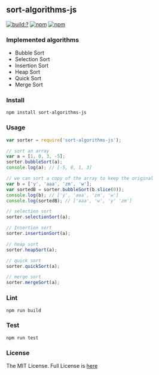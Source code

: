## sort-algorithms-js
[![build:?](https://travis-ci.org/eyas-ranjous/sort-algorithms-js.svg?branch=master)](https://travis-ci.org/eyas-ranjous/sort-algorithms-js) [![npm](https://img.shields.io/npm/v/sort-algorithms-js.svg)](https://www.npmjs.com/package/sort-algorithms-js) [![npm](https://img.shields.io/badge/node-%3E=%206.0-blue.svg)](https://www.npmjs.com/package/sort-algorithms-js) 

### Implemented algorithms
- Bubble Sort
- Selection Sort
- Insertion Sort
- Heap Sort
- Quick Sort
- Merge Sort


### Install
```
npm install sort-algorithms-js
```

### Usage
```javascript
var sorter = require('sort-algorithms-js');

// sort an array
var a = [1, 0, 3, -5];
sorter.bubbleSort(a);
console.log(a); // [-5, 0, 1, 3]

// we can sort a copy of the array to keep the original
var b = ['y', 'aaa', 'zm', 'w'];
var sortedB = sorter.bubbleSort(b.slice(0));
console.log(b); // ['y', 'aaa', 'zm', 'w']
console.log(sortedB); // ['aaa', 'w', 'y' 'zm']

// selection sort
sorter.selectionSort(a);

// Insertion sort
sorter.insertionSort(a);

// heap sort
sorter.heapSort(a);

// quick sort
sorter.quickSort(a);

// merge sort
sorter.mergeSort(a);
```

### Lint
```
npm run build
```


### Test
```
npm run test
```


### License
The MIT License. Full License is [here](https://github.com/eyas-ranjous/sort-algorithms-js/blob/master/LICENSE)